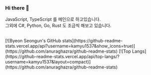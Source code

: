### Hi there 👋
  
JavaScript, TypeScript 를 메인으로 하고있습니다.  
그외에 C#, Python, Go, Rust 도 조금씩 해보고 있습니다.  
  
<br/>
[![Byeon Seongun's GitHub stats](https://github-readme-stats.vercel.app/api?username=kamyu1537&show_icons=true)](https://github.com/anuraghazra/github-readme-stats)  
[![Top Langs](https://github-readme-stats.vercel.app/api/top-langs/?username=kamyu1537&layout=compact)](https://github.com/anuraghazra/github-readme-stats)
